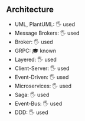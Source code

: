 ## Architecture

- UML, PlantUML: 🖐️ used
- Message Brokers: 🖐️ used
- Broker: 🖐️ used
- GRPC: 🎓 known
- Layered: 🖐️ used
- Client-Server: 🖐️ used
- Event-Driven: 🖐️ used
- Microservices: 🖐️ used
- Saga: 🖐️ used
- Event-Bus: 🖐️ used
- DDD: 🖐️ used

